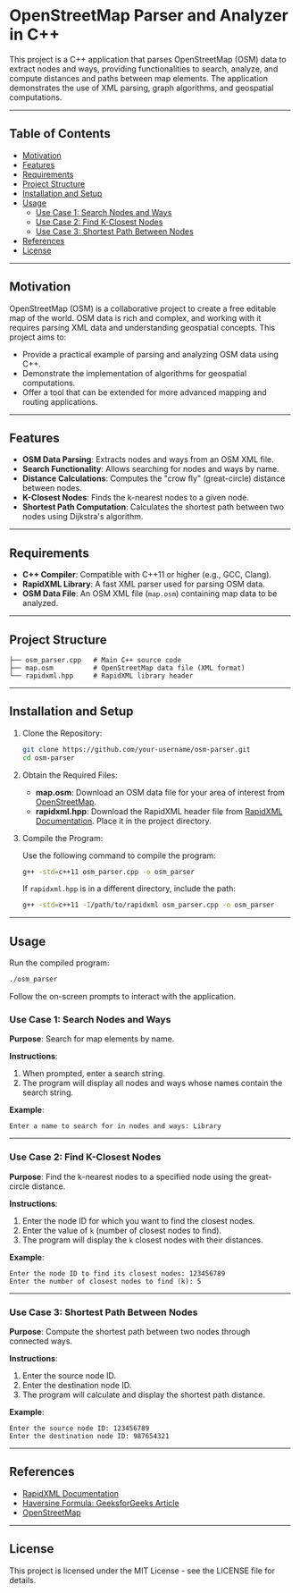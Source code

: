 # OpenStreetMap Parser and Analyzer in C++

This project is a C++ application that parses OpenStreetMap (OSM) data to extract nodes and ways, providing functionalities to search, analyze, and compute distances and paths between map elements. The application demonstrates the use of XML parsing, graph algorithms, and geospatial computations.

---

## Table of Contents

- [Motivation](#motivation)
- [Features](#features)
- [Requirements](#requirements)
- [Project Structure](#project-structure)
- [Installation and Setup](#installation-and-setup)
- [Usage](#usage)
  - [Use Case 1: Search Nodes and Ways](#use-case-1-search-nodes-and-ways)
  - [Use Case 2: Find K-Closest Nodes](#use-case-2-find-k-closest-nodes)
  - [Use Case 3: Shortest Path Between Nodes](#use-case-3-shortest-path-between-nodes)
- [References](#references)
- [License](#license)

---

## Motivation

OpenStreetMap (OSM) is a collaborative project to create a free editable map of the world. OSM data is rich and complex, and working with it requires parsing XML data and understanding geospatial concepts. This project aims to:

- Provide a practical example of parsing and analyzing OSM data using C++.
- Demonstrate the implementation of algorithms for geospatial computations.
- Offer a tool that can be extended for more advanced mapping and routing applications.

---

## Features

- **OSM Data Parsing**: Extracts nodes and ways from an OSM XML file.
- **Search Functionality**: Allows searching for nodes and ways by name.
- **Distance Calculations**: Computes the "crow fly" (great-circle) distance between nodes.
- **K-Closest Nodes**: Finds the k-nearest nodes to a given node.
- **Shortest Path Computation**: Calculates the shortest path between two nodes using Dijkstra's algorithm.

---

## Requirements

- **C++ Compiler**: Compatible with C++11 or higher (e.g., GCC, Clang).
- **RapidXML Library**: A fast XML parser used for parsing OSM data.
- **OSM Data File**: An OSM XML file (`map.osm`) containing map data to be analyzed.

---

## Project Structure

```plaintext
├── osm_parser.cpp   # Main C++ source code
├── map.osm          # OpenStreetMap data file (XML format)
└── rapidxml.hpp     # RapidXML library header
```

---

## Installation and Setup

1. Clone the Repository:

   ```bash
   git clone https://github.com/your-username/osm-parser.git
   cd osm-parser
   ```

2. Obtain the Required Files:

   - **map.osm**: Download an OSM data file for your area of interest from [OpenStreetMap](https://www.openstreetmap.org/).
   - **rapidxml.hpp**: Download the RapidXML header file from [RapidXML Documentation](http://rapidxml.sourceforge.net/). Place it in the project directory.

3. Compile the Program:

   Use the following command to compile the program:

   ```bash
   g++ -std=c++11 osm_parser.cpp -o osm_parser
   ```

   If `rapidxml.hpp` is in a different directory, include the path:

   ```bash
   g++ -std=c++11 -I/path/to/rapidxml osm_parser.cpp -o osm_parser
   ```

---

## Usage

Run the compiled program:

```bash
./osm_parser
```

Follow the on-screen prompts to interact with the application.

### Use Case 1: Search Nodes and Ways

**Purpose**: Search for map elements by name.

**Instructions**:
1. When prompted, enter a search string.
2. The program will display all nodes and ways whose names contain the search string.

**Example**:

```plaintext
Enter a name to search for in nodes and ways: Library
```

---

### Use Case 2: Find K-Closest Nodes

**Purpose**: Find the k-nearest nodes to a specified node using the great-circle distance.

**Instructions**:
1. Enter the node ID for which you want to find the closest nodes.
2. Enter the value of `k` (number of closest nodes to find).
3. The program will display the `k` closest nodes with their distances.

**Example**:

```plaintext
Enter the node ID to find its closest nodes: 123456789
Enter the number of closest nodes to find (k): 5
```

---

### Use Case 3: Shortest Path Between Nodes

**Purpose**: Compute the shortest path between two nodes through connected ways.

**Instructions**:
1. Enter the source node ID.
2. Enter the destination node ID.
3. The program will calculate and display the shortest path distance.

**Example**:

```plaintext
Enter the source node ID: 123456789
Enter the destination node ID: 987654321
```

---

## References

- [RapidXML Documentation](http://rapidxml.sourceforge.net/)
- [Haversine Formula: GeeksforGeeks Article](https://www.geeksforgeeks.org/program-distance-two-points-earth/)
- [OpenStreetMap](https://www.openstreetmap.org/)

---

## License

This project is licensed under the MIT License - see the LICENSE file for details.
